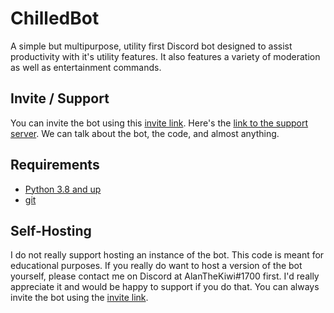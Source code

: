 # ChilledBot

 A simple but multipurpose, utility first Discord bot designed to assist productivity with it's utility features.
 It also features a variety of moderation as well as entertainment commands.

 ## Invite / Support
 
 You can invite the bot using this [invite link](https://discordapp.com/oauth2/authorize?client_id=694492456951218267&scope=bot).
 Here's the [link to the support server](https://discord.gg/DUAk3H5). We can talk about the bot, the code, and almost anything.

## Requirements

- [Python 3.8 and up](https://www.python.org/downloads/)
- [git](https://git-scm.com/download/)

## Self-Hosting

I do not really support hosting an instance of the bot. This code is meant for educational purposes.
If you really do want to host a version of the bot yourself, please contact me on Discord at AlanTheKiwi#1700 first.
I'd really appreciate it and would be happy to support if you do that.
You can always invite the bot using the [invite link](https://discordapp.com/oauth2/authorize?client_id=694492456951218267&scope=bot).